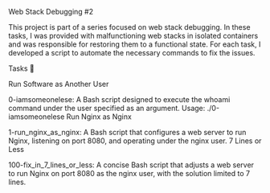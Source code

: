 Web Stack Debugging #2

This project is part of a series focused on web stack debugging. In these tasks, I was provided with malfunctioning web stacks in isolated containers and was responsible for restoring them to a functional state. For each task, I developed a script to automate the necessary commands to fix the issues.

Tasks 📃

Run Software as Another User

0-iamsomeonelese: A Bash script designed to execute the whoami command under the user specified as an argument.
Usage: ./0-iamsomeonelese <user>
Run Nginx as Nginx

1-run_nginx_as_nginx: A Bash script that configures a web server to run Nginx, listening on port 8080, and operating under the nginx user.
7 Lines or Less

100-fix_in_7_lines_or_less: A concise Bash script that adjusts a web server to run Nginx on port 8080 as the nginx user, with the solution limited to 7 lines.
